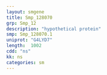 ```yaml
---
layout: smgene
title: Smp_128070
grp: Smp_12
description: "hypothetical protein"
smp: Smp_128070.1
uniprot: "G4LYD7"
length:  1002
cdd: "ns"
kk: ns
categories: sm
---
```

